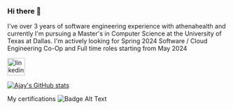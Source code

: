 ### Hi there 👋

I've over 3 years of software engineering experience with athenahealth and currently I'm pursuing a Master's in Computer Science at the University of Texas at Dallas. I'm actively looking for Spring 2024 Software / Cloud Engineering Co-Op and Full time roles starting from May 2024

[<img src='https://cdn.jsdelivr.net/npm/simple-icons@3.0.1/icons/linkedin.svg' alt='linkedin' height='40'>](https://www.linkedin.com/in/ajaykaarthic/)  

[![Ajay's GitHub stats](https://github-readme-stats.vercel.app/api?username=ajaykaarthic&show_icons=true&theme=transparent)](https://github.com/anuraghazra/github-readme-stats)

My certifications
<img src="[BADGE_URL](https://www.credly.com/badges/c30ac44e-528f-463d-9397-cb0a37b7d57e/public_url)" alt="Badge Alt Text">
<!--
**ajaykaarthic/ajaykaarthic** is a ✨ _special_ ✨ repository because its `README.md` (this file) appears on your GitHub profile.

Here are some ideas to get you started:

- 🔭 I’m currently working on ...
- 🌱 I’m currently learning Flutter
- 👯 I’m looking to collaborate on ...
- 🤔 I’m looking for help with ...
- 💬 Ask me about ...
- 📫 How to reach me: ...
- 😄 Pronouns: ...
- ⚡ Fun fact: ...
-->
